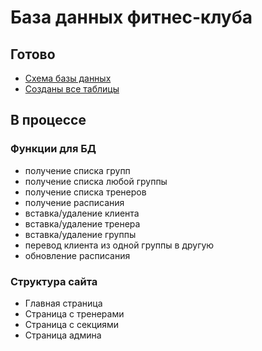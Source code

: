 # База данных фитнес-клуба

## Готово

* [Схема базы данных](https://dbdesigner.page.link/aBsVD7ALiKRhvowr8)
* [Созданы все таблицы](https://github.com/papey08/DB/tree/main/FitnessClub/create_quieries)

## В процессе

### Функции для БД

* получение списка групп
* получение списка любой группы
* получение списка тренеров
* получение расписания
* вставка/удаление клиента
* вставка/удаление тренера
* вставка/удаление группы
* перевод клиента из одной группы в другую
* обновление расписания

### Структура сайта

* Главная страница
* Страница с тренерами
* Страница с секциями
* Страница админа
